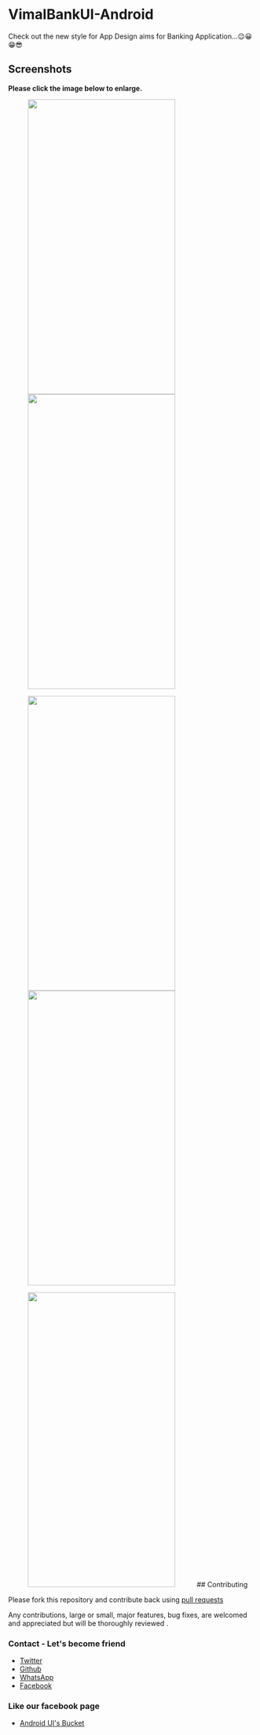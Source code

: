 # VimalBankUI-Android
Check out the new style for App Design aims for Banking Application...😉😀😁😎

## Screenshots

**Please click the image below to enlarge.**

<img src="Screenshot/Screenshot1.jpg" height="600" width="300" hspace="40"><img src="Screenshot/Screenshot2.jpg" height="600" width="300" hspace="40">

<img src="Screenshot/Screenshot3.jpg" height="600" width="300" hspace="40"><img src="Screenshot/Screenshot4.jpg" height="600" width="300" hspace="40">

<img src="Screenshot/Screenshot5.jpg" height="600" width="300" hspace="40">
## Contributing

Please fork this repository and contribute back using
[pull requests](https://github.com/vimalcvs/Shotang-App)

Any contributions, large or small, major features, bug fixes, are welcomed and appreciated
but will be thoroughly reviewed .

### Contact - Let's become friend
- [Twitter](https://twitter.com/vimalvishwakar6)
- [Github](https://github.com/vimalcvs)
- [WhatsApp](https://wa.me/919792313278/)
- [Facebook](https://www.facebook.com/vimalcvs)

### Like our facebook page
- [Android UI's Bucket](https://www.facebook.com/vimalcvs)
